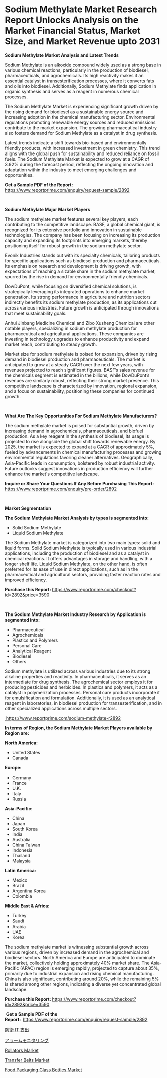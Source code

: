 <p><h1>Sodium Methylate Market Research Report Unlocks Analysis on the Market Financial Status, Market Size, and Market Revenue upto 2031</h1></p><p><strong>Sodium Methylate Market Analysis and Latest Trends</strong></p>
<p><p>Sodium Methylate is an alkoxide compound widely used as a strong base in various chemical reactions, particularly in the production of biodiesel, pharmaceuticals, and agrochemicals. Its high reactivity makes it an essential catalyst in transesterification processes, where it converts fats and oils into biodiesel. Additionally, Sodium Methylate finds application in organic synthesis and serves as a reagent in numerous chemical processes.</p><p>The Sodium Methylate Market is experiencing significant growth driven by the rising demand for biodiesel as a sustainable energy source and increasing adoption in the chemical manufacturing sector. Environmental regulations promoting renewable energy sources and reduced emissions contribute to the market expansion. The growing pharmaceutical industry also fosters demand for Sodium Methylate as a catalyst in drug synthesis.</p><p>Latest trends indicate a shift towards bio-based and environmentally friendly products, with increased investment in green chemistry. This trend aligns with the global push for sustainability and reduced reliance on fossil fuels. The Sodium Methylate Market is expected to grow at a CAGR of 3.92% during the forecast period, reflecting the ongoing innovation and adaptation within the industry to meet emerging challenges and opportunities.</p></p>
<p><strong>Get a Sample PDF of the Report:&nbsp;</strong> <a href="https://www.reportprime.com/enquiry/request-sample/2892">https://www.reportprime.com/enquiry/request-sample/2892</a></p>
<p>&nbsp;</p>
<p><strong>Sodium Methylate Major Market Players</strong></p>
<p><p>The sodium methylate market features several key players, each contributing to the competitive landscape. BASF, a global chemical giant, is recognized for its extensive portfolio and innovation in sustainable technologies. The company has been focusing on increasing its production capacity and expanding its footprints into emerging markets, thereby positioning itself for robust growth in the sodium methylate sector.</p><p>Evonik Industries stands out with its specialty chemicals, tailoring products for specific applications such as biodiesel production and pharmaceuticals. Its emphasis on research and development is driving growth, with expectations of reaching a sizable share in the sodium methylate market, spurred by the rise in demand for environmentally friendly chemicals.</p><p>DowDuPont, while focusing on diversified chemical solutions, is strategically leveraging its integrated operations to enhance market penetration. Its strong performance in agriculture and nutrition sectors indirectly benefits its sodium methylate production, as its applications cut across various industries. Future growth is anticipated through innovations that meet sustainability goals.</p><p>Anhui Jinbang Medicine Chemical and Zibo Xusheng Chemical are other notable players, specializing in sodium methylate production for pharmaceutical and agricultural applications. These companies are investing in technology upgrades to enhance productivity and expand market reach, contributing to steady growth.</p><p>Market size for sodium methylate is poised for expansion, driven by rising demand in biodiesel production and pharmaceuticals. The market is anticipated to grow at a steady CAGR over the next few years, with revenues projected to reach significant figures. BASF’s sales revenue for the chemicals segment is estimated in the billions, while DowDuPont’s revenues are similarly robust, reflecting their strong market presence. This competitive landscape is characterized by innovation, regional expansion, and a focus on sustainability, positioning these companies for continued growth.</p></p>
<p>&nbsp;</p>
<p><strong>What Are The Key Opportunities For Sodium Methylate Manufacturers?</strong></p>
<p><p>The sodium methylate market is poised for substantial growth, driven by increasing demand in agrochemicals, pharmaceuticals, and biofuel production. As a key reagent in the synthesis of biodiesel, its usage is projected to rise alongside the global shift towards renewable energy. By 2025, the market is expected to expand at a CAGR of approximately 5%, fueled by advancements in chemical manufacturing processes and growing environmental regulations favoring cleaner alternatives. Geographically, Asia-Pacific leads in consumption, bolstered by robust industrial activity. Future outlooks suggest innovations in production efficiency will further enhance the market's competitive landscape.</p></p>
<p><strong>Inquire or Share Your Questions If Any Before Purchasing This Report:</strong> <a href="https://www.reportprime.com/enquiry/pre-order/2892">https://www.reportprime.com/enquiry/pre-order/2892</a></p>
<p>&nbsp;</p>
<p><strong>Market Segmentation</strong></p>
<p><strong>The Sodium Methylate Market Analysis by types is segmented into:</strong></p>
<p><ul><li>Solid Sodium Methylate</li><li>Liquid Sodium Methylate</li></ul></p>
<p><p>The Sodium Methylate market is categorized into two main types: solid and liquid forms. Solid Sodium Methylate is typically used in various industrial applications, including the production of biodiesel and as a catalyst in chemical reactions. It offers advantages in storage and handling, with a longer shelf life. Liquid Sodium Methylate, on the other hand, is often preferred for its ease of use in direct applications, such as in the pharmaceutical and agricultural sectors, providing faster reaction rates and improved efficiency.</p></p>
<p><strong>Purchase this Report:&nbsp;</strong><a href="https://www.reportprime.com/checkout?id=2892&price=3590">https://www.reportprime.com/checkout?id=2892&price=3590</a></p>
<p>&nbsp;</p>
<p><strong>The Sodium Methylate Market Industry Research by Application is segmented into:</strong></p>
<p><ul><li>Pharmaceutical</li><li>Agrochemicals</li><li>Plastics and Polymers</li><li>Personal Care</li><li>Analytical Reagent</li><li>Biodiesel</li><li>Others</li></ul></p>
<p><p>Sodium methylate is utilized across various industries due to its strong alkaline properties and reactivity. In pharmaceuticals, it serves as an intermediate for drug synthesis. The agrochemical sector employs it for producing pesticides and herbicides. In plastics and polymers, it acts as a catalyst in polymerization processes. Personal care products incorporate it for emulsification and formulation. Additionally, it is used as an analytical reagent in laboratories, in biodiesel production for transesterification, and in other specialized applications across multiple sectors.</p></p>
<p><a href="https://www.reportprime.com/sodium-methylate-r2892">&nbsp;https://www.reportprime.com/sodium-methylate-r2892</a></p>
<p><strong>In terms of Region, the Sodium Methylate Market Players available by Region are:</strong></p>
<p>
    <p> <strong> North America: </strong>
        <ul>
            <li>United States</li>
            <li>Canada</li>
        </ul>
        </p> 
    <p> <strong> Europe: </strong>
        <ul>
            <li>Germany</li>
            <li>France</li>
            <li>U.K.</li>
            <li>Italy</li>
            <li>Russia</li>
        </ul>
        </p> 
    <p> <strong> Asia-Pacific: </strong>
        <ul>
            <li>China</li>
            <li>Japan</li>
            <li>South Korea</li>
            <li>India</li>
            <li>Australia</li>
            <li>China Taiwan</li>
            <li>Indonesia</li>
            <li>Thailand</li>
            <li>Malaysia</li>
        </ul>
        </p> 
    <p> <strong> Latin America: </strong>
        <ul>
            <li>Mexico</li>
            <li>Brazil</li>
            <li>Argentina Korea</li>
            <li>Colombia</li>
        </ul>
        </p> 
    <p> <strong> Middle East & Africa: </strong>
        <ul>
            <li>Turkey</li>
            <li>Saudi</li>
            <li>Arabia</li>
            <li>UAE</li>
            <li>Korea</li>
        </ul>
    </p>
    </p>
<p><p>The sodium methylate market is witnessing substantial growth across various regions, driven by increased demand in the agrochemical and biodiesel sectors. North America and Europe are anticipated to dominate the market, collectively holding approximately 40% market share. The Asia-Pacific (APAC) region is emerging rapidly, projected to capture about 35%, primarily due to industrial expansion and rising chemical manufacturing. China is also significant, contributing around 20%, while the remaining 5% is shared among other regions, indicating a diverse yet concentrated global landscape.</p></p>
<p><strong>Purchase this Report: </strong><a href="https://www.reportprime.com/checkout?id=2892&price=3590">https://www.reportprime.com/checkout?id=2892&price=3590</a></p>
<p>&nbsp;<strong>Get a Sample PDF of the Report:&nbsp;&nbsp;</strong><a href="https://www.reportprime.com/enquiry/request-sample/2892">https://www.reportprime.com/enquiry/request-sample/2892</a></p>
<p><strong></strong></p>
<p><p><a href="https://medium.com/@vadkqfca47/%E5%B8%82%E5%A0%B4%E5%8B%95%E5%90%91%E3%81%AE%E6%98%8E%E3%82%89%E3%81%8B%E3%81%AB%E3%81%99%E3%82%8B-%E3%82%B0%E3%83%AD%E3%83%BC%E3%83%90%E3%83%AB%E9%98%B2%E8%A1%9Bit%E6%94%AF%E5%87%BA%E5%B8%82%E5%A0%B4%E3%81%AE%E6%88%90%E9%95%B7%E3%81%A8%E5%9C%B0%E5%9F%9F%E3%81%AE%E6%B4%9E%E5%AF%9F-2024-2031-ff45698cbe35">防衛 IT 支出</a></p><p><a href="https://medium.com/@vadkqfca47/%E3%82%A2%E3%83%A9%E3%83%BC%E3%83%A0%E7%9B%A3%E8%A6%96%E5%B8%82%E5%A0%B4%E3%81%AE%E8%AA%BF%E6%9F%BB%E3%81%A8%E6%A5%AD%E7%95%8C%E3%81%AE%E9%80%B2%E5%8C%96-2031%E5%B9%B4%E3%81%BE%E3%81%A7%E3%81%AE%E4%BA%88%E6%B8%AC-45ae5ed703c0">アラームモニタリング</a></p><p><a href="https://medium.com/@priscillaalexist47/global-rollators-market-trends-analysis-and-future-growth-prospects-2024-2031-01627f40c2e8">Rollators Market</a></p><p><a href="https://medium.com/@joe.tucker3457/insights-into-the-transfer-belts-market-size-which-is-expanding-with-a-12-6-cagr-from-2024-2031-d1b911dd5969">Transfer Belts Market</a></p><p><a href="https://www.linkedin.com/pulse/global-food-packaging-glass-bottles-market-focus-application-amkvc?trackingId=HuxapyqDRMGln5OktOWZLQ%3D%3D">Food Packaging Glass Bottles Market</a></p></p>